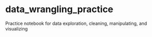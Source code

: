 # data_wrangling_practice
Practice notebook for data exploration, cleaning, manipulating, and visualizing
